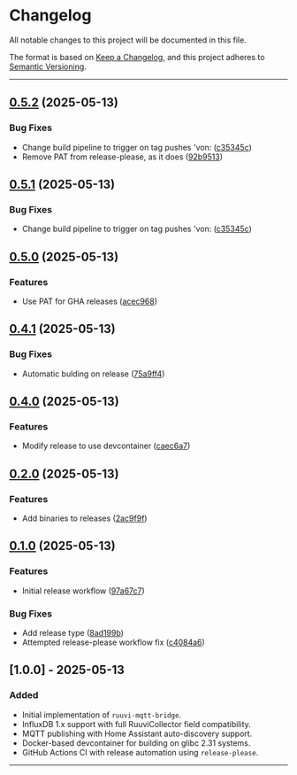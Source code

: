 # Changelog

All notable changes to this project will be documented in this file.

The format is based on [Keep a Changelog](https://keepachangelog.com/en/1.0.0/),
and this project adheres to [Semantic Versioning](https://semver.org/spec/v2.0.0.html).

---

## [0.5.2](https://github.com/VonLatvala/ruuvi-mqtt-bridge/compare/v0.5.1...v0.5.2) (2025-05-13)


### Bug Fixes

* Change build pipeline to trigger on tag pushes 'von: ([c35345c](https://github.com/VonLatvala/ruuvi-mqtt-bridge/commit/c35345cc6ded7a6f7847fc61964f3dc5e4efa8d8))
* Remove PAT from release-please, as it does ([92b9513](https://github.com/VonLatvala/ruuvi-mqtt-bridge/commit/92b9513460dc61fa0b66fad3f8c941b84e034b67))

## [0.5.1](https://github.com/VonLatvala/ruuvi-mqtt-bridge/compare/v0.5.0...v0.5.1) (2025-05-13)


### Bug Fixes

* Change build pipeline to trigger on tag pushes 'von: ([c35345c](https://github.com/VonLatvala/ruuvi-mqtt-bridge/commit/c35345cc6ded7a6f7847fc61964f3dc5e4efa8d8))

## [0.5.0](https://github.com/VonLatvala/ruuvi-mqtt-bridge/compare/v0.4.1...v0.5.0) (2025-05-13)


### Features

* Use PAT for GHA releases ([acec968](https://github.com/VonLatvala/ruuvi-mqtt-bridge/commit/acec968cd6294c99c34cf0ee9426fa4432f4c676))

## [0.4.1](https://github.com/VonLatvala/ruuvi-mqtt-bridge/compare/v0.4.0...v0.4.1) (2025-05-13)


### Bug Fixes

* Automatic bulding on release ([75a9ff4](https://github.com/VonLatvala/ruuvi-mqtt-bridge/commit/75a9ff47e867f06ad008139ed73853d43bf93bbf))

## [0.4.0](https://github.com/VonLatvala/ruuvi-mqtt-bridge/compare/v0.3.0...v0.4.0) (2025-05-13)


### Features

* Modify release to use devcontainer ([caec6a7](https://github.com/VonLatvala/ruuvi-mqtt-bridge/commit/caec6a76911137c1415a6c02ba3c5e1874ea44ba))

## [0.2.0](https://github.com/VonLatvala/ruuvi-mqtt-bridge/compare/v0.1.0...v0.2.0) (2025-05-13)


### Features

* Add binaries to releases ([2ac9f9f](https://github.com/VonLatvala/ruuvi-mqtt-bridge/commit/2ac9f9f5756a4aeea55a982858c55ba7262f7bd9))

## [0.1.0](https://github.com/VonLatvala/ruuvi-mqtt-bridge/compare/v0.0.1...v0.1.0) (2025-05-13)


### Features

* Initial release workflow ([97a67c7](https://github.com/VonLatvala/ruuvi-mqtt-bridge/commit/97a67c79e4fce106b22e9fa9d1feaa6215f9e145))


### Bug Fixes

* Add release type ([8ad199b](https://github.com/VonLatvala/ruuvi-mqtt-bridge/commit/8ad199b854a8ca056875e5a2d8787acd25b9eed2))
* Attempted release-please workflow fix ([c4084a6](https://github.com/VonLatvala/ruuvi-mqtt-bridge/commit/c4084a61dfd1ff7af8b9721716f20ba3e1728198))

## [1.0.0] - 2025-05-13

### Added
- Initial implementation of `ruuvi-mqtt-bridge`.
- InfluxDB 1.x support with full RuuviCollector field compatibility.
- MQTT publishing with Home Assistant auto-discovery support.
- Docker-based devcontainer for building on glibc 2.31 systems.
- GitHub Actions CI with release automation using `release-please`.

---
